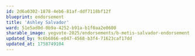 ```yaml
---
id: 2d6a0302-1878-4eb6-81af-ddf7118bf12f
blueprint: endorsement
title: 'Ashley Salvador'
ward: 51e5ad0d-0b9a-4252-b91a-b1f0aa2e0600
sharable_image: yegvote-2025/endorsements/b-metis-salvador-endorsement.png
updated_by: 9c6b6866-e047-4568-b3f4-71623caf17dd
updated_at: 1758749104
---
```

